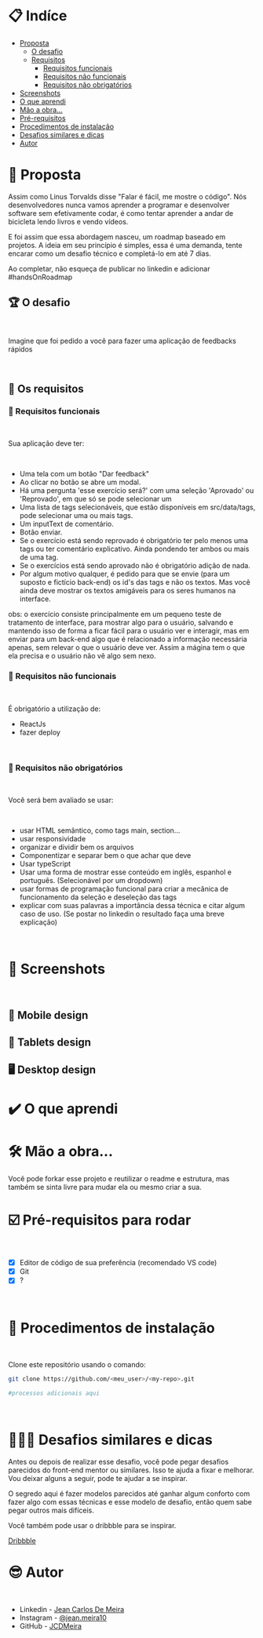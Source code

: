 # 📋 Indíce

- [Proposta](#id01)
  - [O desafio](#id01.1)
  - [Requisitos](#id01.2)
    - [Requisitos funcionais ](#id01.2.1)
    - [Requisitos não funcionais ](#id01.2.2)
    - [Requisitos não obrigatórios](#id01.2.3)
- [Screenshots](#id02)
- [O que aprendi](#id03)
- [Mão a obra...](#id04)
- [Pré-requisitos](#id05)
- [Procedimentos de instalação](#id06)
- [Desafios similares e dicas ](#id07)
- [Autor](#id08)

# 🚀 Proposta <a name="id01"></a>

Assim como Linus Torvalds disse "Falar é fácil, me mostre o código". Nós desenvolvedores nunca vamos aprender a programar e desenvolver software sem efetivamente codar, é como tentar aprender a andar de bicicleta lendo livros e vendo vídeos.

E foi assim que essa abordagem nasceu, um roadmap baseado em projetos. A ideia em seu princípio é simples, essa é uma demanda, tente encarar como um desafio técnico e completá-lo em até 7 dias.

Ao completar, não esqueça de publicar no linkedin e adicionar #handsOnRoadmap

## :trophy: O desafio <a name="id01.1"></a>

<br />

Imagine que foi pedido a você para fazer uma aplicação de feedbacks rápidos

<br />

## :dart: Os requisitos<a name="id01.2"></a>

### :dart: Requisitos funcionais <a name="id01.2.1"></a>

<br />

Sua aplicação deve ter:

<br />

- Uma tela com um botão "Dar feedback"
- Ao clicar no botão se abre um modal.
- Há uma pergunta 'esse exercício será?' com uma seleção 'Aprovado' ou 'Reprovado', em que só se pode selecionar um
- Uma lista de tags selecionáveis, que estão disponíveis em src/data/tags, pode selecionar uma ou mais tags.
- Um inputText de comentário.
- Botão enviar.
- Se o exercício está sendo reprovado é obrigatório ter pelo menos uma tags ou ter comentário explicativo. Ainda pondendo ter ambos ou mais de uma tag.
- Se o exercícios está sendo aprovado não é obrigatório adição de nada.
- Por algum motivo qualquer, é pedido para que se envie (para um suposto e fictício back-end) os id's das tags e não os textos. Mas você ainda deve mostrar os textos amigáveis para os seres humanos na interface.

obs: o exercício consiste principalmente em um pequeno teste de tratamento de interface, para mostrar algo para o usuário, salvando e mantendo isso de forma a ficar fácil para o usuário ver e interagir, mas em enviar para um back-end algo que é relacionado a informação necessária apenas, sem relevar o que o usuário deve ver. Assim a mágina tem o que ela precisa e o usuário não vê algo sem nexo.

### :dart: Requisitos não funcionais <a name="id01.2.2"></a>

<br />

É obrigatório a utilização de:

- ReactJs
- fazer deploy

<br />

### :pushpin: Requisitos não obrigatórios <a name="id01.2.3"></a>

<br />

Você será bem avaliado se usar:

<br />

- usar HTML semântico, como tags main, section...
- usar responsividade
- organizar e dividir bem os arquivos
- Componentizar e separar bem o que achar que deve
- Usar typeScript
- Usar uma forma de mostrar esse conteúdo em inglês, espanhol e português. (Selecionável por um dropdown)
- usar formas de programação funcional para criar a mecânica de funcionamento da seleção e deseleção das tags
- explicar com suas palavras a importância dessa técnica e citar algum caso de uso. (Se postar no linkedin o resultado faça uma breve explicação)

<br />

# :camera_flash: Screenshots <a name="id02"></a>

<br />

## :iphone: Mobile design

## :iphone: Tablets design

## :desktop_computer: Desktop design

# :heavy_check_mark: O que aprendi <a name="id03"></a>

# 🛠 Mão a obra... <a name="id04"></a>

Você pode forkar esse projeto e reutilizar o readme e estrutura, mas também se sinta livre para mudar ela ou mesmo criar a sua.

# ☑️ Pré-requisitos para rodar <a name="id05"></a>

<br />

- [x] Editor de código de sua preferência (recomendado VS code)
- [x] Git
- [x] ?

<br />

# 📝 Procedimentos de instalação <a name="id06"></a>

<br />

Clone este repositório usando o comando:

```bash
git clone https://github.com/<meu_user>/<my-repo>.git
```

```bash
#processos adicionais aqui
```

<br />

# 👨🏾‍💻 Desafios similares e dicas <a name="id07"></a>

Antes ou depois de realizar esse desafio, você pode pegar desafios parecidos do front-end mentor ou similares. Isso te ajuda a fixar e melhorar. Vou deixar alguns a seguir, pode te ajudar a se inspirar.

O segredo aqui é fazer modelos parecidos até ganhar algum conforto com fazer algo com essas técnicas e esse modelo de desafio, então quem sabe pegar outros mais difíceis.

Você também pode usar o dribbble para se inspirar.

[Dribbble](https://dribbble.com)

# :sunglasses: Autor <a name="id08"></a>

<br />

- Linkedin - [Jean Carlos De Meira](https://www.linkedin.com/in/jeanmeira/)
- Instagram - [@jean.meira10](https://www.instagram.com/jean.meira10/)
- GitHub - [JCDMeira](https://github.com/JCDMeira)
